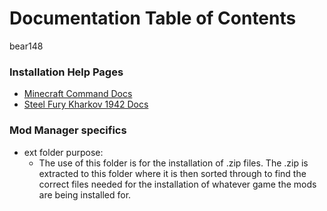 # Documentation Table of Contents
bear148

### Installation Help Pages
- [Minecraft Command Docs](./Minecraft.md)
- [Steel Fury Kharkov 1942 Docs](./STF1942.md)

### Mod Manager specifics
* ext folder purpose:
   * The use of this folder is for the installation of .zip files. The .zip is extracted to this folder where it is then sorted through to find the correct files needed for the installation of whatever game the mods are being installed for.